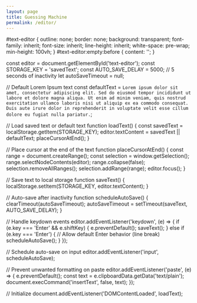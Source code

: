 ```yaml
---
layout: page
title: Guessing Machine
permalink: /editor/
---
```



#text-editor {
  outline: none;
  border: none;
  background: transparent;
  font-family: inherit;
  font-size: inherit;
  line-height: inherit;
  white-space: pre-wrap;
  min-height: 100vh;
}
#text-editor:empty:before {
  content: '';
}



const editor = document.getElementById('text-editor');
const STORAGE_KEY = 'savedText';
const AUTO_SAVE_DELAY = 5000; // 5 seconds of inactivity
let autoSaveTimeout = null;

// Default Lorem Ipsum text
const defaultText = `Lorem ipsum dolor sit amet, consectetur adipiscing elit. Sed do eiusmod tempor incididunt ut labore et dolore magna aliqua.
Ut enim ad minim veniam, quis nostrud exercitation ullamco laboris nisi ut aliquip ex ea commodo consequat.
Duis aute irure dolor in reprehenderit in voluptate velit esse cillum dolore eu fugiat nulla pariatur.`;

// Load saved text or default text
function loadText() {
  const savedText = localStorage.getItem(STORAGE_KEY);
  editor.textContent = savedText || defaultText;
  placeCursorAtEnd();
}

// Place cursor at the end of the text
function placeCursorAtEnd() {
  const range = document.createRange();
  const selection = window.getSelection();
  range.selectNodeContents(editor);
  range.collapse(false);
  selection.removeAllRanges();
  selection.addRange(range);
  editor.focus();
}

// Save text to local storage
function saveText() {
  localStorage.setItem(STORAGE_KEY, editor.textContent);
}

// Auto-save after inactivity
function scheduleAutoSave() {
  clearTimeout(autoSaveTimeout);
  autoSaveTimeout = setTimeout(saveText, AUTO_SAVE_DELAY);
}

// Handle keydown events
editor.addEventListener('keydown', (e) => {
  if (e.key === 'Enter' && e.shiftKey) {
    e.preventDefault();
    saveText();
  } else if (e.key === 'Enter') {
    // Allow default Enter behavior (line break)
    scheduleAutoSave();
  }
});

// Schedule auto-save on input
editor.addEventListener('input', scheduleAutoSave);

// Prevent unwanted formatting on paste
editor.addEventListener('paste', (e) => {
  e.preventDefault();
  const text = e.clipboardData.getData('text/plain');
  document.execCommand('insertText', false, text);
});

// Initialize
document.addEventListener('DOMContentLoaded', loadText);
